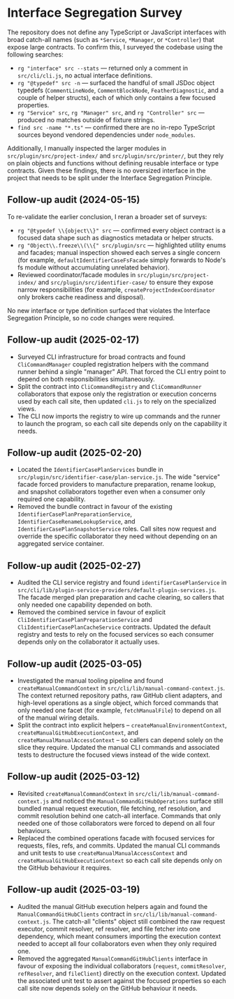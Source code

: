 # Interface Segregation Survey

The repository does not define any TypeScript or JavaScript interfaces with broad catch-all names
(such as `*Service`, `*Manager`, or `*Controller`) that expose large contracts. To confirm this, I
surveyed the codebase using the following searches:

- `rg "interface" src --stats` — returned only a comment in `src/cli/cli.js`, no actual interface definitions.
- `rg "@typedef" src -n` — surfaced the handful of small JSDoc object typedefs (`CommentLineNode`, `CommentBlockNode`, `FeatherDiagnostic`, and a couple of helper structs), each of which only contains a few focused properties.
- `rg "Service" src`, `rg "Manager" src`, and `rg "Controller" src` — produced no matches outside of fixture strings.
- `find src -name "*.ts"` — confirmed there are no in-repo TypeScript sources beyond vendored dependencies under `node_modules`.

Additionally, I manually inspected the larger modules in `src/plugin/src/project-index/` and
`src/plugin/src/printer/`, but they rely on plain objects and functions without defining reusable
interface or type contracts. Given these findings, there is no oversized interface in the project
that needs to be split under the Interface Segregation Principle.

## Follow-up audit (2024-05-15)

To re-validate the earlier conclusion, I reran a broader set of surveys:

- `rg "@typedef \\{object\\}" src` — confirmed every object contract is a focused data shape such as
  diagnostics metadata or helper structs.
- `rg "Object\\.freeze\\(\\{" src/plugin/src` — highlighted utility enums and facades; manual inspection
  showed each serves a single concern (for example, `defaultIdentifierCaseFsFacade` simply forwards
  to Node's fs module without accumulating unrelated behavior).
- Reviewed coordinator/facade modules in `src/plugin/src/project-index/` and
  `src/plugin/src/identifier-case/` to ensure they expose narrow responsibilities (for example,
  `createProjectIndexCoordinator` only brokers cache readiness and disposal).

No new interface or type definition surfaced that violates the Interface Segregation Principle, so
no code changes were required.

## Follow-up audit (2025-02-17)

- Surveyed CLI infrastructure for broad contracts and found `CliCommandManager`
  coupled registration helpers with the command runner behind a single
  "manager" API. That forced the CLI entry point to depend on both
  responsibilities simultaneously.
- Split the contract into `CliCommandRegistry` and `CliCommandRunner`
  collaborators that expose only the registration or execution concerns used by
  each call site, then updated `cli.js` to rely on the specialized views.
- The CLI now imports the registry to wire up commands and the runner to launch
  the program, so each call site depends only on the capability it needs.

## Follow-up audit (2025-02-20)

- Located the `IdentifierCasePlanServices` bundle in
  `src/plugin/src/identifier-case/plan-service.js`. The wide "service" facade
  forced providers to manufacture preparation, rename lookup, and snapshot
  collaborators together even when a consumer only required one capability.
- Removed the bundle contract in favour of the existing
  `IdentifierCasePlanPreparationService`, `IdentifierCaseRenameLookupService`,
  and `IdentifierCasePlanSnapshotService` roles. Call sites now request and
  override the specific collaborator they need without depending on an
  aggregated service container.

## Follow-up audit (2025-02-27)

- Audited the CLI service registry and found `identifierCasePlanService` in
  `src/cli/lib/plugin-service-providers/default-plugin-services.js`. The facade
  merged plan preparation and cache clearing, so callers that only needed one
  capability depended on both.
- Removed the combined service in favour of explicit
  `CliIdentifierCasePlanPreparationService` and
  `CliIdentifierCasePlanCacheService` contracts. Updated the default registry
  and tests to rely on the focused services so each consumer depends only on
  the collaborator it actually uses.

## Follow-up audit (2025-03-05)

- Investigated the manual tooling pipeline and found `createManualCommandContext`
  in `src/cli/lib/manual-command-context.js`. The context returned repository
  paths, raw GitHub client adapters, and high-level operations as a single
  object, which forced commands that only needed one facet (for example,
  `fetchManualFile`) to depend on all of the manual wiring details.
- Split the contract into explicit helpers – `createManualEnvironmentContext`,
  `createManualGitHubExecutionContext`, and `createManualManualAccessContext` – so
  callers can depend solely on the slice they require. Updated the manual CLI
  commands and associated tests to destructure the focused views instead of the
  wide context.

## Follow-up audit (2025-03-12)

- Revisited `createManualCommandContext` in
  `src/cli/lib/manual-command-context.js` and noticed the
  `ManualCommandGitHubOperations` surface still bundled manual request
  execution, file fetching, ref resolution, and commit resolution behind one
  catch-all interface. Commands that only needed one of those collaborators
  were forced to depend on all four behaviours.
- Replaced the combined operations facade with focused services for requests,
  files, refs, and commits. Updated the manual CLI commands and unit tests to
  use `createManualManualAccessContext` and `createManualGitHubExecutionContext`
  so each call site depends only on the GitHub behaviour it requires.

## Follow-up audit (2025-03-19)

- Audited the manual GitHub execution helpers again and found the
  `ManualCommandGitHubClients` contract in
  `src/cli/lib/manual-command-context.js`. The catch-all "clients" object still
  combined the raw request executor, commit resolver, ref resolver, and file
  fetcher into one dependency, which meant consumers importing the execution
  context needed to accept all four collaborators even when they only required
  one.
- Removed the aggregated `ManualCommandGitHubClients` interface in favour of
  exposing the individual collaborators (`request`, `commitResolver`,
  `refResolver`, and `fileClient`) directly on the execution context. Updated
  the associated unit test to assert against the focused properties so each
  call site now depends solely on the GitHub behaviour it needs.
